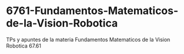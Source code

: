 # 6761-Fundamentos-Matematicos-de-la-Vision-Robotica
 TPs y apuntes de la materia Fundamentos Matematicos de la Vision Robotica 67.61
